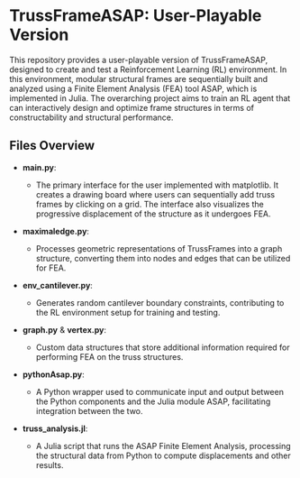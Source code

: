 # TrussFrameASAP: User-Playable Version

This repository provides a user-playable version of TrussFrameASAP, designed to create and test a Reinforcement Learning (RL) environment. In this environment, modular structural frames are sequentially built and analyzed using a Finite Element Analysis (FEA) tool ASAP, which is implemented in Julia. The overarching project aims to train an RL agent that can interactively design and optimize frame structures in terms of constructability and structural performance. 

## Files Overview

- **main.py**: 
  - The primary interface for the user implemented with matplotlib. It creates a drawing board where users can sequentially add truss frames by clicking on a grid. The interface also visualizes the progressive displacement of the structure as it undergoes FEA.
  
- **maximaledge.py**: 
  - Processes geometric representations of TrussFrames into a graph structure, converting them into nodes and edges that can be utilized for FEA.
  
- **env_cantilever.py**: 
  - Generates random cantilever boundary constraints, contributing to the RL environment setup for training and testing.

- **graph.py** & **vertex.py**: 
  - Custom data structures that store additional information required for performing FEA on the truss structures.

- **pythonAsap.py**: 
  - A Python wrapper used to communicate input and output between the Python components and the Julia module ASAP, facilitating integration between the two.

- **truss_analysis.jl**: 
  - A Julia script that runs the ASAP Finite Element Analysis, processing the structural data from Python to compute displacements and other results.



